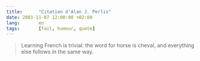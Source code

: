 ```yaml
---
title:      "Citation d'Alan J. Perlis"
date: 2001-11-07 12:00:00 +02:00
lang:       en
tags:       [fail, humour, quote]
---
```


> Learning French is trivial: the word for horse is cheval, and everything else follows in the same way.
